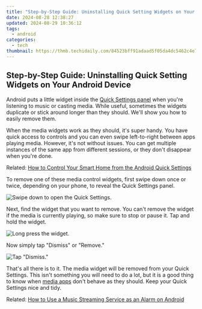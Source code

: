 ```yaml
---
title: "Step-by-Step Guide: Uninstalling Quick Setting Widgets on Your Android Device"
date: 2024-08-28 12:38:27
updated: 2024-08-29 10:36:12
tags:
  - android
categories:
  - tech
thumbnail: https://thmb.techidaily.com/84523bff91adaad5f05da4dc5462c4e758d2c84a6b7c5d09810fe5f525ef9fc4.jpg
---
```


## Step-by-Step Guide: Uninstalling Quick Setting Widgets on Your Android Device

Android puts a little widget inside the [Quick Settings panel](https://some-approaches.techidaily.com/2024-approved-premier-essentials-seamless-audio-switching/) when you're listening to music or casting media. While useful, sometimes the widgets duplicate or stick around longer than they should. We'll show you how to easily remove them.

 When the media widgets work as they should, it's super handy. You have quick access to controls and you can even swipe left-to-right between apps playing media. However, it's not without issues. You can get multiple instances of the same app from different sessions, or they don't disappear when you're done.

Related: [How to Control Your Smart Home from the Android Quick Settings](https://some-approaches.techidaily.com/2024-approved-premier-essentials-seamless-audio-switching/) 

 To remove one of these media control widgets, first swipe down once or twice, depending on your phone, to reveal the Quick Settings panel.

![Swipe down to open the Quick Settings.](https://static1.howtogeekimages.com/wordpress/wp-content/uploads/2021/08/2021-08-12_11-56-37.png) 

 Next, find the widget that you want to remove. You can't remove the widget if the media is currently playing, so make sure to stop or pause it. Tap and hold the widget.

![Long press the widget.](https://static1.howtogeekimages.com/wordpress/wp-content/uploads/2021/08/2021-08-12_11-57-49.png) 

 Now simply tap "Dismiss" or "Remove."

![Tap "Dismiss."](https://static1.howtogeekimages.com/wordpress/wp-content/uploads/2021/08/2021-08-12_11-59-04.png) 

 That's all there is to it. The media widget will be removed from your Quick Settings. This isn't something you will need to do a lot, but it is a good thing to know when [media apps](https://screen-video-capture.techidaily.com/unlocking-maximum-potential-screen-recording-on-anymac-for-2024/) don't behave as they should. Keep your Quick Settings nice and tidy.

Related: [How to Use a Music Streaming Service as an Alarm on Android](https://screen-video-capture.techidaily.com/unlocking-maximum-potential-screen-recording-on-anymac-for-2024/)

<ins class="adsbygoogle"
     style="display:block"
     data-ad-format="autorelaxed"
     data-ad-client="ca-pub-7571918770474297"
     data-ad-slot="1223367746"></ins>



<ins class="adsbygoogle"
     style="display:block"
     data-ad-client="ca-pub-7571918770474297"
     data-ad-slot="8358498916"
     data-ad-format="auto"
     data-full-width-responsive="true"></ins>
